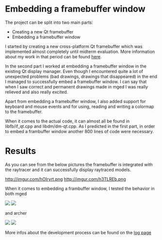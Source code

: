 # Embedding a framebuffer window

The project can be split into two main parts:

-   Creating a new Qt framebuffer
-   Embedding a framebuffer window

I started by creating a new cross-platform Qt framebuffer which was
implemented almost completely until midterm evaluation. More information
about my work in that period can be found
[here](http://brlcad.org/wiki/User:Vladbogolin/GSoC2014/Midterm).

In the second part I worked at embedding a framebuffer window in the
existing Qt display manager. Even though I encountered quite a lot of
unexpected problems (bad drawings, drawings that disappeared) in the end
I managed to successfully embed a framebuffer window. I can say that
when I saw correct and permanent drawings made in mged I was really
relieved and also really excited.

Apart from embedding a framebuffer window, I also added support for
keyboard and mouse events and for using, reading and writing a colormap
to the framebuffer.

When it comes to the actual code, it can almost all be found in
libfb/if_qt.cpp and libdm/dm-qt.cpp. As I predicted in the first part,
in order to embed a frambuffer window another 800 lines of code were
necessary.

# Results

As you can see from the below pictures the framebuffer is integrated
with the raytracer and it can successfully display raytraced models.

<http://imgur.com/hOIryrt.png> <http://imgur.com/h3TLREb.png>

When it comes to embedding a frambuffer window, I tested the behavior in
both mged

![](img/Mged_fb.png)
![](img/Mged_fb4.png)

and archer

![](img/Archer_fb.png)
![](img/Archer_fb2.png)

More infos about the development process can be found on the [log
page](http://brlcad.org/wiki/User:Vladbogolin/GSoC2014/Logs)
